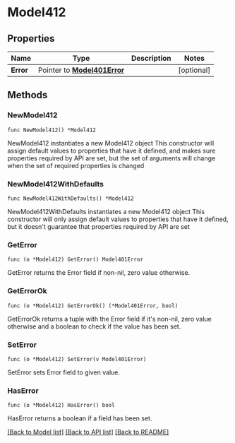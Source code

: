 # Model412

## Properties

Name | Type | Description | Notes
------------ | ------------- | ------------- | -------------
**Error** | Pointer to [**Model401Error**](401Error.md) |  | [optional] 

## Methods

### NewModel412

`func NewModel412() *Model412`

NewModel412 instantiates a new Model412 object
This constructor will assign default values to properties that have it defined,
and makes sure properties required by API are set, but the set of arguments
will change when the set of required properties is changed

### NewModel412WithDefaults

`func NewModel412WithDefaults() *Model412`

NewModel412WithDefaults instantiates a new Model412 object
This constructor will only assign default values to properties that have it defined,
but it doesn't guarantee that properties required by API are set

### GetError

`func (o *Model412) GetError() Model401Error`

GetError returns the Error field if non-nil, zero value otherwise.

### GetErrorOk

`func (o *Model412) GetErrorOk() (*Model401Error, bool)`

GetErrorOk returns a tuple with the Error field if it's non-nil, zero value otherwise
and a boolean to check if the value has been set.

### SetError

`func (o *Model412) SetError(v Model401Error)`

SetError sets Error field to given value.

### HasError

`func (o *Model412) HasError() bool`

HasError returns a boolean if a field has been set.


[[Back to Model list]](../README.md#documentation-for-models) [[Back to API list]](../README.md#documentation-for-api-endpoints) [[Back to README]](../README.md)


